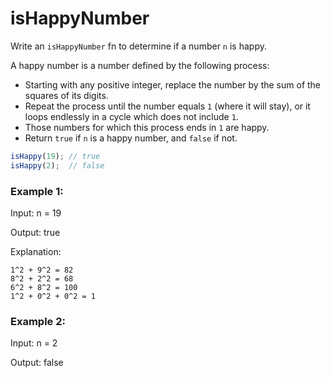 # isHappyNumber

Write an `isHappyNumber` fn to determine if a number `n` is happy.

A happy number is a number defined by the following process:

* Starting with any positive integer, replace the number by the sum of the squares of its digits.
* Repeat the process until the number equals `1` (where it will stay), or it loops endlessly in a cycle which does not include `1`.
* Those numbers for which this process ends in `1` are happy.
* Return `true` if `n` is a happy number, and `false` if not.

```js
isHappy(19); // true
isHappy(2);  // false
```

### Example 1:

Input: n = 19

Output: true

Explanation:

```
1^2 + 9^2 = 82
8^2 + 2^2 = 68
6^2 + 8^2 = 100
1^2 + 0^2 + 0^2 = 1
```

### Example 2:

Input: n = 2

Output: false